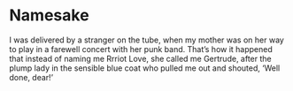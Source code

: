 Namesake
========
I was delivered by a stranger on the tube, when my mother was on her way to play in a farewell concert with her punk band. That’s how it happened that instead of naming me Rrriot Love, she called me Gertrude, after the plump lady in the sensible blue coat who pulled me out and shouted, ‘Well done, dear!’